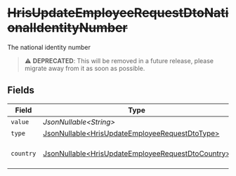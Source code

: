 # ~~HrisUpdateEmployeeRequestDtoNationalIdentityNumber~~

The national identity number

> :warning: **DEPRECATED**: This will be removed in a future release, please migrate away from it as soon as possible.


## Fields

| Field                                                                                                                | Type                                                                                                                 | Required                                                                                                             | Description                                                                                                          | Example                                                                                                              |
| -------------------------------------------------------------------------------------------------------------------- | -------------------------------------------------------------------------------------------------------------------- | -------------------------------------------------------------------------------------------------------------------- | -------------------------------------------------------------------------------------------------------------------- | -------------------------------------------------------------------------------------------------------------------- |
| `value`                                                                                                              | *JsonNullable\<String>*                                                                                              | :heavy_minus_sign:                                                                                                   | N/A                                                                                                                  | 123456789                                                                                                            |
| `type`                                                                                                               | [JsonNullable\<HrisUpdateEmployeeRequestDtoType>](../../models/components/HrisUpdateEmployeeRequestDtoType.md)       | :heavy_minus_sign:                                                                                                   | N/A                                                                                                                  |                                                                                                                      |
| `country`                                                                                                            | [JsonNullable\<HrisUpdateEmployeeRequestDtoCountry>](../../models/components/HrisUpdateEmployeeRequestDtoCountry.md) | :heavy_minus_sign:                                                                                                   | The country code                                                                                                     |                                                                                                                      |